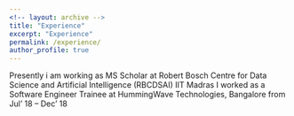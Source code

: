 ```yaml
---
<!-- layout: archive -->
title: "Experience"
excerpt: "Experience"
permalink: /experience/
author_profile: true
---
```




 Presently i am working as MS Scholar at Robert Bosch Centre for Data Science and Artificial Intelligence (RBCDSAI)  IIT Madras
 I worked as a  Software Engineer Trainee  at HummingWave Technologies, Bangalore from   Jul’ 18 – Dec’ 18
